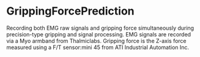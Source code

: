 # GrippingForcePrediction
Recording both EMG raw signals and gripping force simultaneously during precision-type gripping and signal processing.
EMG signals are recorded via a Myo armband from Thalmiclabs.
Gripping force is the Z-axis force measured using a F/T sensor:mini 45 from ATI Industrial Automation Inc.
